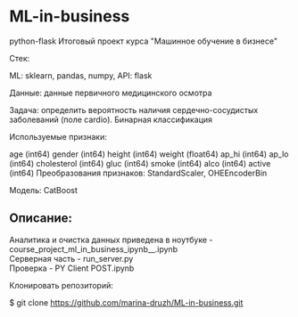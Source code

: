 # ML-in-business

python-flask
Итоговый проект курса "Машинное обучение в бизнесе"

Стек:

ML: sklearn, pandas, numpy, API: flask  

Данные: данные первичного медицинского осмотра

Задача: определить вероятность наличия сердечно-сосудистых заболеваний (поле cardio). Бинарная классификация

Используемые признаки:

age (int64)
gender (int64)
height (int64)
weight (float64)
ap_hi (int64)
ap_lo (int64)
cholesterol (int64)
gluc (int64)
smoke (int64)
alco (int64)
active (int64)
Преобразования признаков: StandardScaler, OHEEncoderBin

Модель: CatBoost

## Описание:
Аналитика и очистка данных приведена в ноутбуке - course_project_ml_in_business_ipynb__.ipynb  
Серверная часть - run_server.py  
Проверка - PY Client POST.ipynb  

Клонировать репозиторий:  

$ git clone https://github.com/marina-druzh/ML-in-business.git
